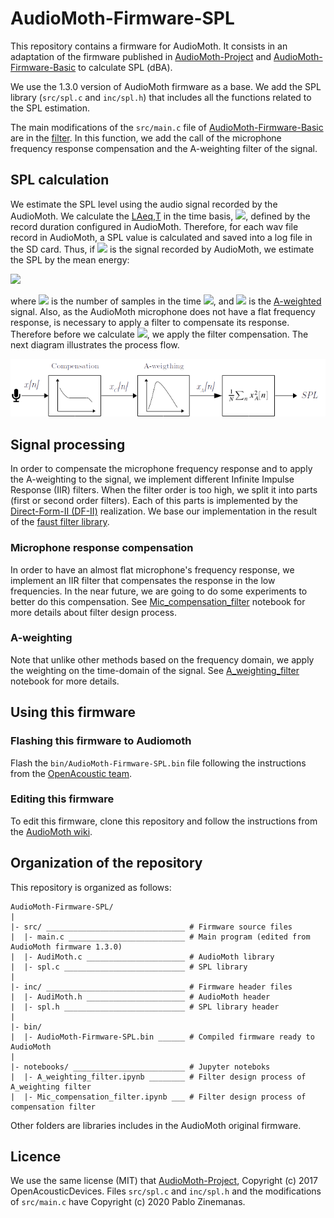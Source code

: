 # AudioMoth-Firmware-SPL
This repository contains a firmware for AudioMoth. It consists in an adaptation of the firmware published in [AudioMoth-Project](https://github.com/OpenAcousticDevices/AudioMoth-Project) and [AudioMoth-Firmware-Basic](https://github.com/OpenAcousticDevices/AudioMoth-Firmware-Basic) to calculate SPL (dBA). 

We use the 1.3.0 version of AudioMoth firmware as a base. We add the SPL library (`src/spl.c` and `inc/spl.h`) that includes all the functions related to the SPL estimation. 

The main modifications of the `src/main.c` file of [AudioMoth-Firmware-Basic](https://github.com/OpenAcousticDevices/AudioMoth-Firmware-Basic) are in the [filter](https://github.com/OpenAcousticDevices/AudioMoth-Firmware-Basic/blob/master/main.c#L609). In this function, we add the call of the microphone frequency response compensation and the A-weighting filter of the signal. 

## SPL calculation

We estimate the SPL level using the audio signal recorded by the AudioMoth. We calculate the [LAeq,T](http://www.acoustic-glossary.co.uk/leq.htm) in the time basis, <img src="https://render.githubusercontent.com/render/math?math=T">, defined by the record duration configured in AudioMoth. Therefore, for each wav file record in AudioMoth, a SPL value is calculated and saved into a log file in the SD card. Thus, if <img src="https://render.githubusercontent.com/render/math?math=x[n]"> is the signal recorded by AudioMoth, we estimate the SPL by the mean energy:

<img src="https://render.githubusercontent.com/render/math?math=SPL = \frac{1}{N}\sum_{n=0}^{N-1} x_A^2[n]">

where <img src="https://render.githubusercontent.com/render/math?math=N"> is the number of samples in the time <img src="https://render.githubusercontent.com/render/math?math=T">, and <img src="https://render.githubusercontent.com/render/math?math=x_A[n]"> is the [A-weighted](http://www.acoustic-glossary.co.uk/frequency-weighting.htm) signal. Also, as the AudioMoth microphone does not have a flat frequency response, is necessary to apply a filter to compensate its response. Therefore before we calculate <img src="https://render.githubusercontent.com/render/math?math=x_A[n]">, we apply the filter compensation. The next diagram illustrates the process flow.

<img src="./notebooks/imgs/diagram.png">

## Signal processing

In order to compensate the microphone frequency response and to apply the A-weighting to the signal, we implement different Infinite Impulse Response (IIR) filters. When the filter order is too high, we split it into parts (first or second order filters). Each of this parts is implemented by the [Direct-Form-II (DF-II)](https://ccrma.stanford.edu/~jos/filters/Direct_Form_II.html) realization. We base our implementation in the result of the [faust filter library](http://faust.grame.fr/editor/libraries/doc/library.html#fi.iir).

### Microphone response compensation
In order to have an almost flat microphone's frequency response, we implement an IIR filter that compensates the response in the low frequencies. In the near future, we are going to do some experiments to better do this compensation. See [Mic_compensation_filter](https://github.com/pzinemanas/AudioMoth-Firmware-SPL/blob/master/notebooks/Mic_compensation_filter.ipynb) notebook for more details about filter design process.

### A-weighting

Note that unlike other methods based on the frequency domain, we apply the weighting on the time-domain of the signal. See [A_weighting_filter](https://github.com/pzinemanas/AudioMoth-Firmware-SPL/blob/master/notebooks/A_weighting_filter.ipynb) notebook for more details.

## Using this firmware
### Flashing this firmware to Audiomoth
Flash the `bin/AudioMoth-Firmware-SPL.bin` file following the instructions from the [OpenAcoustic team](https://github.com/OpenAcousticDevices/Flash).

### Editing this firmware
To edit this firmware, clone this repository and follow the instructions from the [AudioMoth wiki](https://github.com/OpenAcousticDevices/AudioMoth-Project/wiki/AudioMoth). 

## Organization of the repository

This repository is organized as follows:

````
AudioMoth-Firmware-SPL/
|
|- src/ _______________________________ # Firmware source files
|  |- main.c __________________________ # Main program (edited from AudioMoth firmware 1.3.0)
|  |- AudiMoth.c ______________________ # AudioMoth library
|  |- spl.c ___________________________ # SPL library
|
|- inc/ _______________________________ # Firmware header files
|  |- AudiMoth.h ______________________ # AudioMoth header
|  |- spl.h ___________________________ # SPL library header
|
|- bin/
|  |- AudioMoth-Firmware-SPL.bin ______ # Compiled firmware ready to AudioMoth
|
|- notebooks/ _________________________ # Jupyter noteboks
|  |- A_weighting_filter.ipynb ________ # Filter design process of A_weighting filter
|  |- Mic_compensation_filter.ipynb ___ # Filter design process of compensation filter
````
Other folders are libraries includes in the AudioMoth original firmware.

## Licence
We use the same license (MIT) that [AudioMoth-Project](https://github.com/OpenAcousticDevices/AudioMoth-Project), Copyright (c) 2017 OpenAcousticDevices. Files `src/spl.c` and `inc/spl.h` and the modifications of `src/main.c` have Copyright (c) 2020 Pablo Zinemanas.

